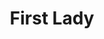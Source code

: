 ---
title: First Lady
year: 1939
opening_date: 1939-02-07
closing_date: 1939-02-10
layout: productions
featured_image: 
image_caption:
image_credit:
playbill: 
category: 
Theatre: Theatre Jacksonville
Venue: Little Theatre
cast:
  A Butler: William Pearce
  A Chinese: F.A. Copp
  A Gate-Crasher: Annette Marco
  A General: Stanley Morrell
  Ann Forrester: Patty Frederick
  Belle Hardwick: Edre Ferguson
  Bleecker: Elmo Lehman
  Carter Hibbard: Lawrence Case
  Charles: Everett Dwight
  Elsworth T. Ganning: Louis Larmoyeux
  Emmy Paige: Mary Anderson
  George Mason: Olin W. Stagg
  Her Friend: Alice Coleman
  Herbert Sedgwick: Birt Byrd
  Irene Hibbard: Mrs. Gardner W. Beckett
  Jason Flemming: Raymond C. Winstead
  Lucy Chase Wayne: Mrs. Thomas L. Snowden
  Mrs. Creevy: Charlotte Ecker
  Mrs. Davenport: Dorothy Harlan
  Mrs. Ives: Aileen Clark
  Senator Keane: William Blois, Jr.
  Senor Ortega: Paul Delgado
  Sophy Prescott: Eloise Frink
  Stephen Wayne: Allen Moreland
  The Baroness: Ilah Fay Blois
  Tom Hardwick: William H. Moore
crew:
  Director: Huron L. Blyden
  Lighting:
    - Earl DeFlorin
    - Roy Hill
  Make-up: Mrs. Everett Dwight
  Props:
    - Elizabeth Blasingame
    - Meriel Milam
    - Mrs. H. Ward Preston
  Staging:
    - Alex Pillsbury
    - Hall Harris
    - Jesse Hoagland
    - Joseph Azar
    - P.G. Camp
    - Ray Williams
    - William Pearce
orchestra:
external_links:
---